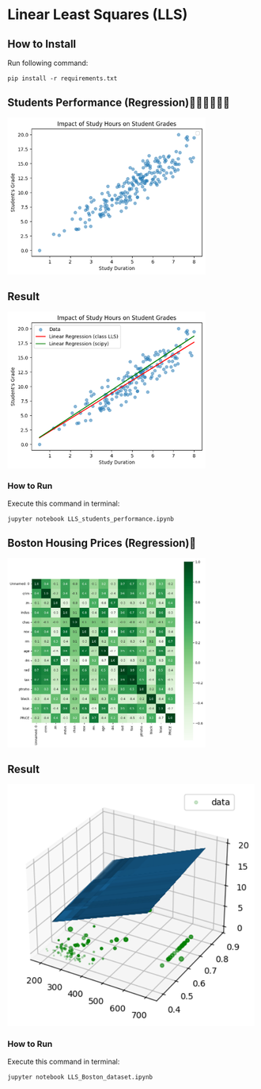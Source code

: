 # Linear Least Squares (LLS)

## How to Install
Run following command:
```
pip install -r requirements.txt
```
## Students Performance (Regression)👨🏻‍🎓👩🏽‍🎓
<img src="students_performance_(Regression)\output\plot.png" width="400">

## Result

<img src="students_performance_(Regression)\output\plot_1.png" width="400">


### How to Run
Execute this command in terminal:
```
jupyter notebook LLS_students_performance.ipynb
```
## Boston Housing Prices (Regression)🏡
<img src="Boston_house-prices_(Regression)\output\confusion_matrix_boston_house_pricing.png" width="400">

## Result

<img src="Boston_house-prices_(Regression)\output\3d_plot.png" width="500">


### How to Run
Execute this command in terminal:
```
jupyter notebook LLS_Boston_dataset.ipynb
```
